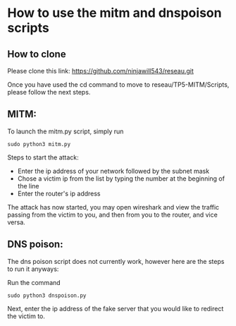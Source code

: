 # How to use the mitm and dnspoison scripts

## How to clone
Please clone this link: https://github.com/ninjawill543/reseau.git

Once you have used the cd command to move to reseau/TP5-MITM/Scripts, please follow the next steps.

## MITM:
To launch the mitm.py script, simply run
```
sudo python3 mitm.py
```

Steps to start the attack:

- Enter the ip address of your network followed by the subnet mask
- Chose a victim ip from the list by typing the number at the beginning of the line
- Enter the router's ip address

The attack has now started, you may open wireshark and view the traffic passing from the victim to you, and then from you to the router, and vice versa.

## DNS poison:
The dns poison script does not currently work, however here are the steps to run it anyways:

Run the command 
```
sudo python3 dnspoison.py
```

Next, enter the ip address of the fake server that you would like to redirect the victim to.

